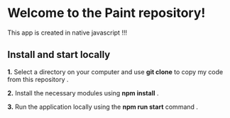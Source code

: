 #  Welcome to the Paint repository!
This app is created in native javascript !!! 

##   Install and start locally

**1.** Select a directory on your computer and use **git clone** to copy my code from this repository .

**2.** Install the necessary modules using **npm install** .

**3.** Run the application locally using the **npm run start** command .


